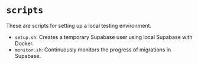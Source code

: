 # `scripts`

These are scripts for setting up a local testing environment.

- `setup.sh`: Creates a temporary Supabase user using local Supabase with Docker.
- `monitor.sh`: Continuously monitors the progress of migrations in Supabase.
